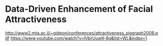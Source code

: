 # Data-Driven Enhancement of Facial Attractiveness

http://www2.mta.ac.il/~gideon/conferences/attractiveness_siggraph2008.pdf
https://www.youtube.com/watch?v=lVbrUuwK-8g&list=WL&index=1
